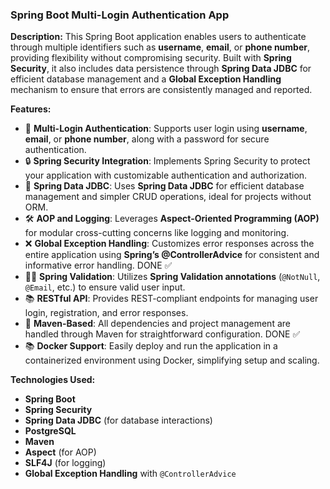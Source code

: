 ### Spring Boot Multi-Login Authentication App

**Description:**
This Spring Boot application enables users to authenticate through multiple identifiers such as **username**, **email**, or **phone number**, providing flexibility without compromising security. Built with **Spring Security**, it also includes data persistence through **Spring Data JDBC** for efficient database management and a **Global Exception Handling** mechanism to ensure that errors are consistently managed and reported.

**Features:**
- 🌟 **Multi-Login Authentication**: Supports user login using **username**, **email**, or **phone number**, along with a password for secure authentication.
- 🔒 **Spring Security Integration**: Implements Spring Security to protect your application with customizable authentication and authorization.
- 🧰 **Spring Data JDBC**: Uses **Spring Data JDBC** for efficient database management and simpler CRUD operations, ideal for projects without ORM.
- 🛠 **AOP and Logging**: Leverages **Aspect-Oriented Programming (AOP)** for modular cross-cutting concerns like logging and monitoring.
- ❌ **Global Exception Handling**: Customizes error responses across the entire application using **Spring’s @ControllerAdvice** for consistent and informative error handling. DONE ✅
- 🧑‍🏫 **Spring Validation**: Utilizes **Spring Validation annotations** (`@NotNull`, `@Email`, etc.) to ensure valid user input.
- 📚 **RESTful API**: Provides REST-compliant endpoints for managing user login, registration, and error responses.
- 🔧 **Maven-Based**: All dependencies and project management are handled through Maven for straightforward configuration. DONE ✅
- 📚 **Docker Support**: Easily deploy and run the application in a containerized environment using Docker, simplifying setup and scaling.

**Technologies Used:**
- **Spring Boot**
- **Spring Security**
- **Spring Data JDBC** (for database interactions)
- **PostgreSQL**
- **Maven**
- **Aspect** (for AOP)
- **SLF4J** (for logging)
- **Global Exception Handling** with `@ControllerAdvice`

